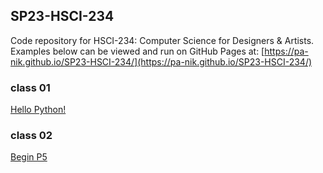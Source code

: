 ## SP23-HSCI-234

Code repository for HSCI-234: Computer Science for Designers & Artists.  
Examples below can be viewed and run on GitHub Pages at: [https://pa-nik.github.io/SP23-HSCI-234/](https://pa-nik.github.io/SP23-HSCI-234/)

### class 01

[Hello Python!](class01/hello-python.html)   

### class 02  

[Begin P5](class02/begin-p5.html)   